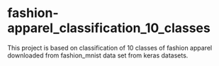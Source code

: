 # fashion-apparel_classification_10_classes
This project is based on classification of 10 classes of fashion apparel downloaded from fashion_mnist data set from keras datasets.

